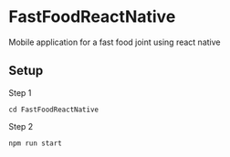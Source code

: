 # FastFoodReactNative

Mobile application for a fast food joint using react native

## Setup

Step 1

```
cd FastFoodReactNative
```

Step 2

```
npm run start
```
